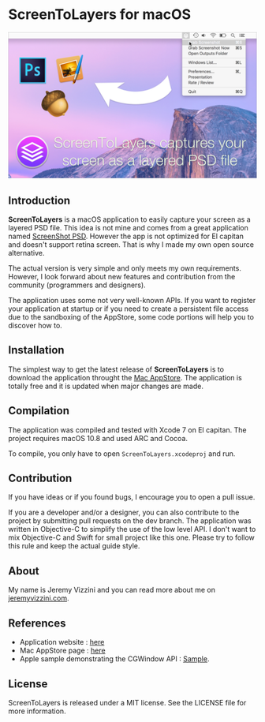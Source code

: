 # ScreenToLayers for macOS

![Application icon](./Others/presentation.png)

## Introduction

**ScreenToLayers** is a macOS application to easily capture your screen as a layered PSD file. This idea is not mine and comes from a great application named [ScreenShot PSD](https://itunes.apple.com/us/app/screenshot-psd/id489880259?ls=1&mt=12). However the app is not optimized for El capitan and doesn't support retina screen. That is why I made my own open source alternative.

The actual version is very simple and only meets my own requirements. However, I look forward about new features and contribution from the community (programmers and designers).

The application uses some not very well-known APIs. If you want to register your application at startup or if you need to create a persistent file access due to the sandboxing of the AppStore, some code portions will help you to discover how to.

## Installation

The simplest way to get the latest release of **ScreenToLayers** is to download the application throught the [Mac AppStore](https://itunes.apple.com/us/app/screentolayers/id1077317077?ls=1&amp;mt=8). The application is totally free and it is updated when major changes are made.

## Compilation

The application was compiled and tested with Xcode 7 on El capitan. The project requires macOS 10.8 and used ARC and Cocoa.

To compile, you only have to open `ScreenToLayers.xcodeproj` and run.

## Contribution

If you have ideas or if you found bugs, I encourage you to open a pull issue.

If you are a developer and/or a designer, you can also contribute to the project by submitting pull requests on the dev branch. The application was written in Objective-C to simplify the use of the low level API. I don't want to mix Objective-C and Swift for small project like this one. Please try to follow this rule and keep the actual guide style.

## About

My name is Jeremy Vizzini and you can read more about me on [jeremyvizzini.com](http://jeremyvizzini.com).

## References

* Application website : [here](http://screentolayersapp.com)
* Mac AppStore page : [here](https://github.com/jeremyvizzini/ScreenToLayers)
* Apple sample demonstrating the CGWindow API : [Sample](https://developer.apple.com/library/prerelease/content/samplecode/SonOfGrab/Introduction/Intro.html).

## License

ScreenToLayers is released under a MIT license. See the LICENSE file for more information.
